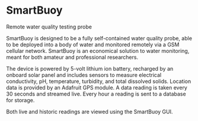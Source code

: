 # SmartBuoy
Remote water quality testing probe

SmartBuoy is designed to be a fully self-contained water quality probe, able to be
deployed into a body of water and monitored remotely via a GSM cellular network.
SmartBuoy is an economical solution to water monitoring, meant for both amateur 
and professional researchers. 

The device is powered by 5-volt lithium ion battery, recharged by an onboard solar
panel and includes sensors to measure electrical conductivity, pH, temperature,
turbidity, and total dissolved solids. Location data is provided by an Adafruit GPS
module. A data reading is taken every 30 seconds and streamed live. Every hour a
reading is sent to a database for storage.

Both live and historic readings are viewed using the SmartBuoy GUI.

